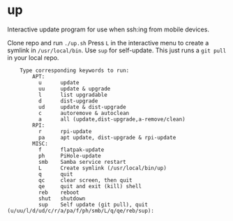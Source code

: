 # up
Interactive update program for use when ssh:ing from mobile devices.

Clone repo and run  `./up.sh`
Press `L` in the interactive menu to create a symlink in `/usr/local/bin`.
Use `sup` for self-update. This just runs a `git pull` in your local repo.

```
	Type corresponding keywords to run:
		APT: 
		  u 	 update 
		  uu 	 update & upgrade 
		  l 	 list upgradable 
		  d 	 dist-upgrade 
		  ud 	 update & dist-upgrade 
		  c 	 autoremove & autoclean 
		  a 	 all (update,dist-upgrade,a-remove/clean) 
		RPI: 
		  r 	 rpi-update 
		  pa 	 apt update, dist-upgrade & rpi-update 
		MISC: 
		  f 	 flatpak-update 
		  ph 	 PiHole-update 
		  smb 	 Samba service restart 
		  L 	 Create symlink (/usr/local/bin/up) 
		  q 	 quit 
		  qc 	 clear screen, then quit 
		  qe 	 quit and exit (kill) shell 
		  reb 	 reboot 
		  shut 	 shutdown 
		  sup 	 Self update (git pull), quit
(u/uu/l/d/ud/c/r/a/pa/f/ph/smb/L/q/qe/reb/sup):
```
